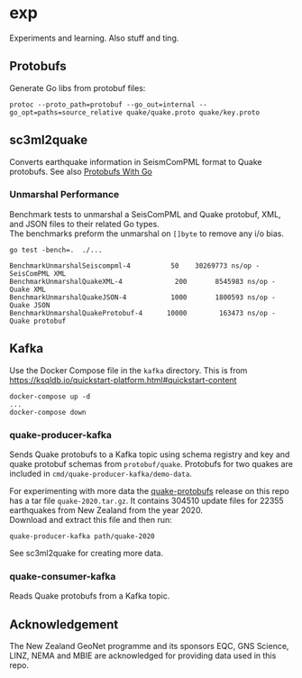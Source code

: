 # exp

Experiments and learning.  Also stuff and ting.

## Protobufs

Generate Go libs from protobuf files:

```
protoc --proto_path=protobuf --go_out=internal --go_opt=paths=source_relative quake/quake.proto quake/key.proto
```

## sc3ml2quake

Converts earthquake information in SeismComPML format to Quake protobufs.  See also [Protobufs With Go](https://blog.geoffc.nz/protobufs-go/)

### Unmarshal Performance

Benchmark tests to unmarshal a SeisComPML and Quake protobuf, XML, and JSON files to their related Go types.  
The benchmarks preform the unmarshal on `[]byte` to remove any i/o bias.

```
go test -bench=.  ./...

BenchmarkUnmarshalSeiscompml-4	        50	  30269773 ns/op - SeisComPML XML
BenchmarkUnmarshalQuakeXML-4     	     200	   8545983 ns/op - Quake XML
BenchmarkUnmarshalQuakeJSON-4    	    1000	   1800593 ns/op - Quake JSON
BenchmarkUnmarshalQuakeProtobuf-4	   10000	    163473 ns/op - Quake protobuf
```  

## Kafka

Use the Docker Compose file in the `kafka` directory.  This is from https://ksqldb.io/quickstart-platform.html#quickstart-content

```
docker-compose up -d
...
docker-compose down
```

### quake-producer-kafka

Sends Quake protobufs to a Kafka topic using schema registry and key and quake protobuf schemas from `protobuf/quake`. 
Protobufs for two quakes are included in `cmd/quake-producer-kafka/demo-data`.  

For experimenting with more data the [quake-protobufs](https://github.com/gclitheroe/exp/releases/tag/quake-protobuf) release on this repo has a tar file
`quake-2020.tar.gz`.  It contains 304510 update files for 22355 earthquakes from New Zealand from the year 2020.  
Download and extract this file and then run:

```
quake-producer-kafka path/quake-2020
```

See sc3ml2quake for creating more data.

### quake-consumer-kafka

Reads Quake protobufs from a Kafka topic.

## Acknowledgement 

The New Zealand GeoNet programme and its sponsors EQC, GNS Science, LINZ, NEMA and MBIE are acknowledged for providing data used in this repo.
